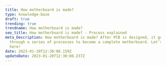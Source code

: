 ```yaml
---
title: How motherboard is made?
type: knowledge-base
draft: true
trending: true
trendname: How motherboard is made?
seo_title: How motherboard is made? - Process explained
meta_Description: How motherboard is made? After PCB is designed, it goes
  through a series of processes to become a complete motherboard. Let’s explore
  here!
date: 2023-01-20T12:30:08.159Z
updateDate: 2023-01-20T12:30:08.237Z
---
```

